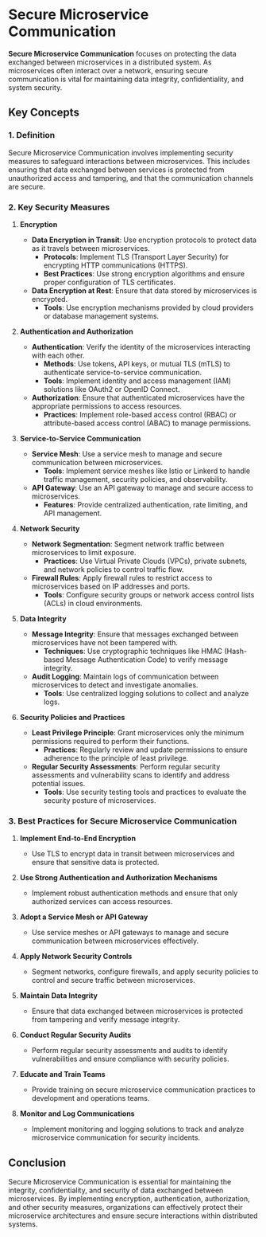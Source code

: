 # Secure Microservice Communication

**Secure Microservice Communication** focuses on protecting the data exchanged between microservices in a distributed system. As microservices often interact over a network, ensuring secure communication is vital for maintaining data integrity, confidentiality, and system security.

## Key Concepts

### 1. **Definition**

Secure Microservice Communication involves implementing security measures to safeguard interactions between microservices. This includes ensuring that data exchanged between services is protected from unauthorized access and tampering, and that the communication channels are secure.

### 2. **Key Security Measures**

1. **Encryption**
   - **Data Encryption in Transit**: Use encryption protocols to protect data as it travels between microservices.
     - **Protocols**: Implement TLS (Transport Layer Security) for encrypting HTTP communications (HTTPS).
     - **Best Practices**: Use strong encryption algorithms and ensure proper configuration of TLS certificates.
   - **Data Encryption at Rest**: Ensure that data stored by microservices is encrypted.
     - **Tools**: Use encryption mechanisms provided by cloud providers or database management systems.

2. **Authentication and Authorization**
   - **Authentication**: Verify the identity of the microservices interacting with each other.
     - **Methods**: Use tokens, API keys, or mutual TLS (mTLS) to authenticate service-to-service communication.
     - **Tools**: Implement identity and access management (IAM) solutions like OAuth2 or OpenID Connect.
   - **Authorization**: Ensure that authenticated microservices have the appropriate permissions to access resources.
     - **Practices**: Implement role-based access control (RBAC) or attribute-based access control (ABAC) to manage permissions.

3. **Service-to-Service Communication**
   - **Service Mesh**: Use a service mesh to manage and secure communication between microservices.
     - **Tools**: Implement service meshes like Istio or Linkerd to handle traffic management, security policies, and observability.
   - **API Gateway**: Use an API gateway to manage and secure access to microservices.
     - **Features**: Provide centralized authentication, rate limiting, and API management.

4. **Network Security**
   - **Network Segmentation**: Segment network traffic between microservices to limit exposure.
     - **Practices**: Use Virtual Private Clouds (VPCs), private subnets, and network policies to control traffic flow.
   - **Firewall Rules**: Apply firewall rules to restrict access to microservices based on IP addresses and ports.
     - **Tools**: Configure security groups or network access control lists (ACLs) in cloud environments.

5. **Data Integrity**
   - **Message Integrity**: Ensure that messages exchanged between microservices have not been tampered with.
     - **Techniques**: Use cryptographic techniques like HMAC (Hash-based Message Authentication Code) to verify message integrity.
   - **Audit Logging**: Maintain logs of communication between microservices to detect and investigate anomalies.
     - **Tools**: Use centralized logging solutions to collect and analyze logs.

6. **Security Policies and Practices**
   - **Least Privilege Principle**: Grant microservices only the minimum permissions required to perform their functions.
     - **Practices**: Regularly review and update permissions to ensure adherence to the principle of least privilege.
   - **Regular Security Assessments**: Perform regular security assessments and vulnerability scans to identify and address potential issues.
     - **Tools**: Use security testing tools and practices to evaluate the security posture of microservices.

### 3. **Best Practices for Secure Microservice Communication**

1. **Implement End-to-End Encryption**
   - Use TLS to encrypt data in transit between microservices and ensure that sensitive data is protected.

2. **Use Strong Authentication and Authorization Mechanisms**
   - Implement robust authentication methods and ensure that only authorized services can access resources.

3. **Adopt a Service Mesh or API Gateway**
   - Use service meshes or API gateways to manage and secure communication between microservices effectively.

4. **Apply Network Security Controls**
   - Segment networks, configure firewalls, and apply security policies to control and secure traffic between microservices.

5. **Maintain Data Integrity**
   - Ensure that data exchanged between microservices is protected from tampering and verify message integrity.

6. **Conduct Regular Security Audits**
   - Perform regular security assessments and audits to identify vulnerabilities and ensure compliance with security policies.

7. **Educate and Train Teams**
   - Provide training on secure microservice communication practices to development and operations teams.

8. **Monitor and Log Communications**
   - Implement monitoring and logging solutions to track and analyze microservice communication for security incidents.

## Conclusion

Secure Microservice Communication is essential for maintaining the integrity, confidentiality, and security of data exchanged between microservices. By implementing encryption, authentication, authorization, and other security measures, organizations can effectively protect their microservice architectures and ensure secure interactions within distributed systems.
